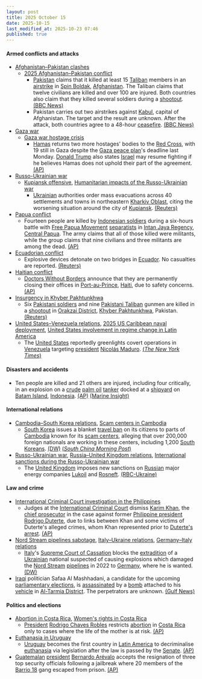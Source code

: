 ```yaml
---
layout: post
title: 2025 October 15
date: 2025-10-15
last_modified_at: 2025-10-23 07:46
published: true
---
```



#### Armed conflicts and attacks

* [Afghanistan–Pakistan clashes](https://en.wikipedia.org/wiki/Afghanistan%E2%80%93Pakistan_clashes_%282024%E2%80%93present%29 "Afghanistan–Pakistan clashes (2024–present)")
  * [2025 Afghanistan–Pakistan conflict](https://en.wikipedia.org/wiki/2025_Afghanistan%E2%80%93Pakistan_conflict "2025 Afghanistan–Pakistan conflict")
    * [Pakistan](https://en.wikipedia.org/wiki/Pakistan "Pakistan") claims that it killed at least 15 [Taliban](https://en.wikipedia.org/wiki/Taliban "Taliban") members in an [airstrike](https://en.wikipedia.org/wiki/Airstrike "Airstrike") in [Spin Boldak](https://en.wikipedia.org/wiki/Spin_Boldak "Spin Boldak"), [Afghanistan](https://en.wikipedia.org/wiki/Afghanistan "Afghanistan"). The Taliban claims that twelve civilians are killed and over 100 are injured. Both countries also claim that they killed several soldiers during a [shootout](https://en.wikipedia.org/wiki/Shootout "Shootout"). [(BBC News)](https://www.bbc.com/news/articles/c3dnvnjdg1ro)
    * Pakistan carries out two airstrikes against [Kabul](https://en.wikipedia.org/wiki/Kabul "Kabul"), capital of Afghanistan. The target and the result are unknown. After the attack, both countries agree to a 48-hour [ceasefire](https://en.wikipedia.org/wiki/Ceasefire "Ceasefire"). [(BBC News)](https://www.bbc.com/news/articles/c3dnvnjdg1ro)
* [Gaza war](https://en.wikipedia.org/wiki/Gaza_war "Gaza war")
  * [Gaza war hostage crisis](https://en.wikipedia.org/wiki/Gaza_war_hostage_crisis "Gaza war hostage crisis")
    * [Hamas](https://en.wikipedia.org/wiki/Hamas "Hamas") returns two more hostages' bodies to the [Red Cross](https://en.wikipedia.org/wiki/Red_Cross "Red Cross"), with 19 still in Gaza despite the [Gaza peace plan](https://en.wikipedia.org/wiki/Gaza_peace_plan "Gaza peace plan")'s deadline last Monday. [Donald Trump](https://en.wikipedia.org/wiki/Donald_Trump "Donald Trump") also states [Israel](https://en.wikipedia.org/wiki/Israel "Israel") may resume fighting if he believes Hamas does not uphold their part of the agreement. [(AP)](https://apnews.com/article/gaza-israel-hamas-hostages-ceasefire-10-15-2025-435b7d15bc971f902d4dda967e4a609a)
* [Russo-Ukrainian war](https://en.wikipedia.org/wiki/Russo-Ukrainian_war_%282022%E2%80%93present%29 "Russo-Ukrainian war (2022–present)")
  * [Kupiansk offensive](https://en.wikipedia.org/wiki/Kupiansk_offensive "Kupiansk offensive"), [Humanitarian impacts of the Russo-Ukrainian war](https://en.wikipedia.org/wiki/Humanitarian_impacts_of_the_Russo-Ukrainian_war_%282022%E2%80%93present%29 "Humanitarian impacts of the Russo-Ukrainian war (2022–present)")
    * [Ukrainian](https://en.wikipedia.org/wiki/Ukraine "Ukraine") authorities order mass evacuations across 40 settlements and towns in northeastern [Kharkiv Oblast](https://en.wikipedia.org/wiki/Kharkiv_Oblast "Kharkiv Oblast"), citing the worsening situation around the city of [Kupiansk](https://en.wikipedia.org/wiki/Kupiansk "Kupiansk"). [(Reuters)](https://www.reuters.com/world/ukraine-authorities-order-mass-evacuations-around-devastated-kupiansk-2025-10-14/)
* [Papua conflict](https://en.wikipedia.org/wiki/Papua_conflict "Papua conflict")
  * Fourteen people are killed by [Indonesian soldiers](https://en.wikipedia.org/wiki/Indonesian_Army "Indonesian Army") during a six-hours battle with [Free Papua Movement](https://en.wikipedia.org/wiki/Free_Papua_Movement "Free Papua Movement") [separatists](https://en.wikipedia.org/wiki/Separatism "Separatism") in [Intan Jaya Regency](https://en.wikipedia.org/wiki/Intan_Jaya_Regency "Intan Jaya Regency"), [Central Papua](https://en.wikipedia.org/wiki/Central_Papua "Central Papua"). The army claims that all of those killed were militants, while the group claims that nine civilians and three militants are among the dead. [(AP)](https://apnews.com/article/indonesia-papua-insurgents-deadly-clash-army-cdd6c3213531be78d81d269f3ecbbd39)
* [Ecuadorian conflict](https://en.wikipedia.org/wiki/Ecuadorian_conflict_%282024%E2%80%93present%29 "Ecuadorian conflict (2024–present)")
  * Explosive devices detonate on two bridges in [Ecuador](https://en.wikipedia.org/wiki/Ecuador "Ecuador"). No casualties are reported. [(Reuters)](https://www.reuters.com/world/americas/explosions-reported-bridges-ecuador-violence-escalates-2025-10-15/)
* [Haitian conflict](https://en.wikipedia.org/wiki/Haitian_conflict_%282020%E2%80%93present%29 "Haitian conflict (2020–present)")
  * [Doctors Without Borders](https://en.wikipedia.org/wiki/Doctors_Without_Borders "Doctors Without Borders") announce that they are permanently closing their offices in [Port-au-Prince](https://en.wikipedia.org/wiki/Port-au-Prince "Port-au-Prince"), [Haiti](https://en.wikipedia.org/wiki/Haiti "Haiti"), due to safety concerns. [(AP)](https://apnews.com/article/haiti-msf-doctors-without-borders-center-closes-violence-68595071309e258e9c67ca233eb31822)
* [Insurgency in Khyber Pakhtunkhwa](https://en.wikipedia.org/wiki/Insurgency_in_Khyber_Pakhtunkhwa "Insurgency in Khyber Pakhtunkhwa")
  * Six [Pakistani soldiers](https://en.wikipedia.org/wiki/Pakistan_Army "Pakistan Army") and nine [Pakistani Taliban](https://en.wikipedia.org/wiki/Pakistani_Taliban "Pakistani Taliban") gunmen are killed in a [shootout](https://en.wikipedia.org/wiki/Shootout "Shootout") in [Orakzai District](https://en.wikipedia.org/wiki/Orakzai_District "Orakzai District"), [Khyber Pakhtunkhwa](https://en.wikipedia.org/wiki/Khyber_Pakhtunkhwa "Khyber Pakhtunkhwa"), Pakistan. [(Reuters)](https://www.reuters.com/world/asia-pacific/over-12-civilians-killed-attacks-afghanistan-by-pakistani-forces-afghan-taliban-2025-10-15/)
* [United States–Venezuela relations](https://en.wikipedia.org/wiki/United_States%E2%80%93Venezuela_relations "United States–Venezuela relations"), [2025 US Caribbean naval deployment](https://en.wikipedia.org/wiki/2025_US_Caribbean_naval_deployment "2025 US Caribbean naval deployment"), [United States involvement in regime change in Latin America](https://en.wikipedia.org/wiki/United_States_involvement_in_regime_change_in_Latin_America "United States involvement in regime change in Latin America")
  * The [United States](https://en.wikipedia.org/wiki/United_States "United States") reportedly greenlights covert operations in [Venezuela](https://en.wikipedia.org/wiki/Venezuela "Venezuela") targeting [president](https://en.wikipedia.org/wiki/President_of_Venezuela "President of Venezuela") [Nicolás Maduro](https://en.wikipedia.org/wiki/Nicol%C3%A1s_Maduro "Nicolás Maduro"). [(*The New York Times*)](https://www.nytimes.com/2025/10/15/us/politics/trump-covert-cia-action-venezuela.html)

#### Disasters and accidents

* Ten people are killed and 21 others are injured, including four critically, in an explosion on a [crude](https://en.wikipedia.org/wiki/Crude_oil "Crude oil") [palm oil](https://en.wikipedia.org/wiki/Palm_oil "Palm oil") [tanker](https://en.wikipedia.org/wiki/Oil_tanker "Oil tanker") docked at a [shipyard](https://en.wikipedia.org/wiki/Shipyard "Shipyard") on [Batam Island](https://en.wikipedia.org/wiki/Batam_Island "Batam Island"), [Indonesia](https://en.wikipedia.org/wiki/Indonesia "Indonesia"). [(AP)](https://apnews.com/article/indonesia-tanker-fire-crude-palm-oil-b2d9fc97bde7df3b9454553a52fb8549) [(Marine Insight)](https://www.marineinsight.com/shipping-news/oil-tanker-explosion-at-indonesias-batam-shipyard-kills-10-injures-over-20/)

#### International relations

* [Cambodia–South Korea relations](https://en.wikipedia.org/wiki/Cambodia%E2%80%93South_Korea_relations "Cambodia–South Korea relations"), [Scam centers in Cambodia](https://en.wikipedia.org/wiki/Scam_centers_in_Cambodia "Scam centers in Cambodia")
  * [South Korea](https://en.wikipedia.org/wiki/South_Korea "South Korea") issues a blanket [travel ban](https://en.wikipedia.org/wiki/Travel_ban "Travel ban") on its citizens to parts of [Cambodia](https://en.wikipedia.org/wiki/Cambodia "Cambodia") known for its [scam centers](https://en.wikipedia.org/wiki/Scam_center "Scam center"), alleging that over 200,000 foreign nationals are working in these centers, including 1,200 [South Koreans](https://en.wikipedia.org/wiki/South_Koreans "South Koreans"). [(DW)](https://www.dw.com/en/south-korea-bans-travel-to-cambodia-over-scam-centers/a-74368895) [(*South China Morning Post*)](https://www.scmp.com/week-asia/people/article/3329091/south-korean-victims-cambodias-scam-camps-recount-horrific-experiences)
* [Russo-Ukrainian war](https://en.wikipedia.org/wiki/Russo-Ukrainian_war_%282022%E2%80%93present%29 "Russo-Ukrainian war (2022–present)"), [Russia–United Kingdom relations](https://en.wikipedia.org/wiki/Russia%E2%80%93United_Kingdom_relations "Russia–United Kingdom relations"), [International sanctions during the Russo-Ukrainian war](https://en.wikipedia.org/wiki/International_sanctions_during_the_Russo-Ukrainian_war "International sanctions during the Russo-Ukrainian war")
  * The [United Kingdom](https://en.wikipedia.org/wiki/United_Kingdom "United Kingdom") imposes new sanctions on [Russian](https://en.wikipedia.org/wiki/Russia "Russia") major energy companies [Lukoil](https://en.wikipedia.org/wiki/Lukoil "Lukoil") and [Rosneft](https://en.wikipedia.org/wiki/Rosneft "Rosneft"). [(RBC-Ukraine)](https://newsukraine.rbc.ua/news/uk-imposes-new-sanctions-on-russia-targeting-1760535337.html)

#### Law and crime

* [International Criminal Court investigation in the Philippines](https://en.wikipedia.org/wiki/International_Criminal_Court_investigation_in_the_Philippines "International Criminal Court investigation in the Philippines")
  * Judges at the [International Criminal Court](https://en.wikipedia.org/wiki/International_Criminal_Court "International Criminal Court") dismiss [Karim Khan](https://en.wikipedia.org/wiki/Karim_Ahmad_Khan "Karim Ahmad Khan"), the [chief prosecutor](https://en.wikipedia.org/wiki/Chief_prosecutor "Chief prosecutor") in the case against former [Philippine president](https://en.wikipedia.org/wiki/President_of_the_Philippines "President of the Philippines") [Rodrigo Duterte](https://en.wikipedia.org/wiki/Rodrigo_Duterte "Rodrigo Duterte"), due to links between Khan and some victims of Duterte's alleged crimes, whom Khan represented prior to [Duterte's arrest](https://en.wikipedia.org/wiki/Arrest_of_Rodrigo_Duterte "Arrest of Rodrigo Duterte"). [(AP)](https://apnews.com/article/duterte-icc-khan-disqualified-prosecutor-7a80020e7c789d5094f5560568992824)
* [Nord Stream pipelines sabotage](https://en.wikipedia.org/wiki/Nord_Stream_pipelines_sabotage "Nord Stream pipelines sabotage"), [Italy–Ukraine relations](https://en.wikipedia.org/wiki/Italy%E2%80%93Ukraine_relations "Italy–Ukraine relations"), [Germany–Italy relations](https://en.wikipedia.org/wiki/Germany%E2%80%93Italy_relations "Germany–Italy relations")
  * [Italy](https://en.wikipedia.org/wiki/Italy "Italy")'s [Supreme Court of Cassation](https://en.wikipedia.org/wiki/Supreme_Court_of_Cassation_%28Italy%29 "Supreme Court of Cassation (Italy)") blocks the [extradition](https://en.wikipedia.org/wiki/Extradition "Extradition") of a [Ukrainian](https://en.wikipedia.org/wiki/Ukraine "Ukraine") national suspected of causing explosions which damaged the [Nord Stream](https://en.wikipedia.org/wiki/Nord_Stream "Nord Stream") [pipelines](https://en.wikipedia.org/wiki/Pipeline "Pipeline") in 2022 to [Germany](https://en.wikipedia.org/wiki/Germany "Germany"), where he is wanted. [(DW)](https://www.dw.com/en/italy-top-court-blocks-nord-stream-suspect-extradition/a-74360761)
* [Iraqi](https://en.wikipedia.org/wiki/Iraq "Iraq") politician Safaa Al Mashhadani, a candidate for the upcoming [parliamentary elections](https://en.wikipedia.org/wiki/2025_Iraqi_parliamentary_election "2025 Iraqi parliamentary election"), is [assassinated](https://en.wikipedia.org/wiki/Assassination "Assassination") by a [bomb](https://en.wikipedia.org/wiki/Improvised_explosive_device "Improvised explosive device") attached to his [vehicle](https://en.wikipedia.org/wiki/Car_bomb "Car bomb") in [Al-Tarmia District](https://en.wikipedia.org/wiki/Al-Tarmia_District "Al-Tarmia District"). The perpetrators are unknown. [(Gulf News)](https://gulfnews.com/world/mena/iraqi-parliamentary-candidate-killed-in-baghdad-car-bombing-1.500308163)

#### Politics and elections

* [Abortion in Costa Rica](https://en.wikipedia.org/wiki/Abortion_in_Costa_Rica "Abortion in Costa Rica"), [Women's rights in Costa Rica](https://en.wikipedia.org/wiki/Women%27s_rights_in_Costa_Rica "Women's rights in Costa Rica")
  * [President](https://en.wikipedia.org/wiki/President_of_Costa_Rica "President of Costa Rica") [Rodrigo Chaves Robles](https://en.wikipedia.org/wiki/Rodrigo_Chaves_Robles "Rodrigo Chaves Robles") restricts [abortion](https://en.wikipedia.org/wiki/Abortion "Abortion") in [Costa Rica](https://en.wikipedia.org/wiki/Costa_Rica "Costa Rica") only to cases where the life of the mother is at risk. [(AP)](https://apnews.com/article/costa-rica-chaves-abortion-2b9efaccd086a9ca3086b728d0907a80)
* [Euthanasia in Uruguay](https://en.wikipedia.org/wiki/Euthanasia_in_Uruguay "Euthanasia in Uruguay")
  * [Uruguay](https://en.wikipedia.org/wiki/Uruguay "Uruguay") becomes the first country in [Latin America](https://en.wikipedia.org/wiki/Latin_America "Latin America") to decriminalise [euthanasia](https://en.wikipedia.org/wiki/Euthanasia "Euthanasia") via legislation after the law is passed by the [Senate](https://en.wikipedia.org/wiki/Senate_of_Uruguay "Senate of Uruguay"). [(AP)](https://apnews.com/article/uruguay-euthanasia-law-076a2f4d2ba5ce990e65ac4dd4798d49)
* [Guatemalan](https://en.wikipedia.org/wiki/Guatemala "Guatemala") [president](https://en.wikipedia.org/wiki/President_of_Guatemala "President of Guatemala") [Bernardo Arévalo](https://en.wikipedia.org/wiki/Bernardo_Ar%C3%A9valo "Bernardo Arévalo") accepts the resignation of three top security officials following a jailbreak where 20 members of the [Barrio 18](https://en.wikipedia.org/wiki/18th_Street_gang "18th Street gang") gang escaped from prison. [(AP)](https://apnews.com/article/guatemala-barrio-18-gang-prison-escape-5e92fec5ad918247ad243826a3ed5937)
